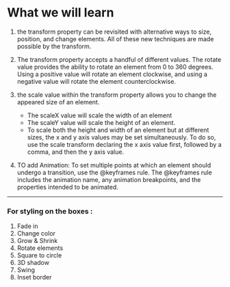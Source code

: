 # What we will learn 



1. the transform property can be revisited with alternative ways to size, position, and change elements. All of these new techniques are made possible by the transform.

2. The transform property accepts a handful of different values. The rotate value provides the ability to rotate an element from 0 to 360 degrees. Using a positive value will rotate an element clockwise, and using a negative value will rotate the element counterclockwise.

3. the scale value within the transform property allows you to change the appeared size of an element. 
   - The scaleX value will scale the width of an element 
    - The scaleY value will scale the height of an element.
    -  To scale both the height and width of an element but at different sizes, the x and y axis values may be set simultaneously. To do so, use the scale transform declaring the x axis value first, followed by a comma, and then the y axis value.

4. TO add Animation: To set multiple points at which an element should undergo a transition, use the @keyframes rule. The @keyframes rule includes the animation name, any animation breakpoints, and the properties intended to be animated.

______________________________________


### For styling on the boxes :

1. Fade in
2. Change color
3. Grow & Shrink
4. Rotate elements
5. Square to circle
6. 3D shadow
7. Swing
8. Inset border
